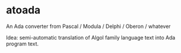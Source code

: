 # atoada
An Ada converter from Pascal / Modula / Delphi / Oberon / whatever

Idea: semi-automatic translation of Algol family language text into Ada program text.
